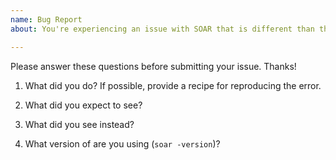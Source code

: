 ```yaml
---
name: Bug Report
about: You're experiencing an issue with SOAR that is different than the documented behavior.

---
```


Please answer these questions before submitting your issue. Thanks!

1. What did you do?
If possible, provide a recipe for reproducing the error.


2. What did you expect to see?



3. What did you see instead?



4. What version of are you using (`soar -version`)?


